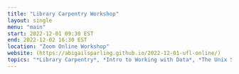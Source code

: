 ```yaml
---
title: "Library Carpentry Workshop"
layout: single
menu: "main"
start: 2022-12-01 09:30 EST
end: 2022-12-02 16:30 EST
location: "Zoom Online Workshop"
website: (https://abigailsparling.github.io/2022-12-01-ufl-online/)
topics: "*Library Carpentry*, *Intro to Working with Data*, *The Unix Shell*, *ntro to Git/GitHub*, and *OpenRefine*"
---
```

